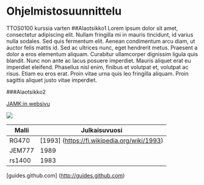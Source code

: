 # Ohjelmistosuunnittelu
TTOS0100 kurssia varten
##Alaotsikko1
Lorem ipsum dolor sit amet, consectetur adipiscing elit. Nullam fringilla mi in mauris tincidunt, id varius nulla sodales. Sed quis fermentum elit. Aenean condimentum arcu diam, ut auctor felis mattis id. Sed ac ultrices nunc, eget hendrerit metus. Praesent a dolor a eros elementum aliquam. Curabitur ullamcorper dignissim ligula quis blandit. Nunc non ante ac lacus posuere imperdiet. Mauris aliquet erat eu imperdiet eleifend. Phasellus nisl enim, finibus et volutpat et, volutpat ac risus. Etiam eu eros erat. Proin vitae urna quis leo fringilla aliquam. Proin sagittis aliquet justo vitae imperdiet.

###Alaotsikko2

[JAMK:in websivu](http://www.jamk.fi)

![](http://www.guitar-list.com/sites/default/files/styles/model_display/public/gearpics/ibanez-RG470-1995.jpg?itok=Shtw0STk)

Malli | Julkaisuvuosi
---|---
RG470 | [1993] (https://fi.wikipedia.org/wiki/1993)
JEM777 | 1989
rs1400 | 1983

[guides.github.com] (http://guides.github.com)
